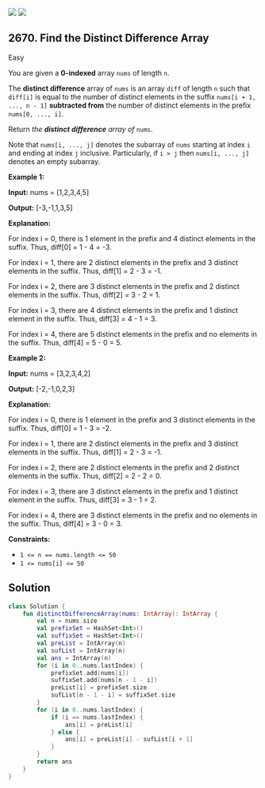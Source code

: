 [![](https://img.shields.io/github/stars/javadev/LeetCode-in-Kotlin?label=Stars&style=flat-square)](https://github.com/javadev/LeetCode-in-Kotlin)
[![](https://img.shields.io/github/forks/javadev/LeetCode-in-Kotlin?label=Fork%20me%20on%20GitHub%20&style=flat-square)](https://github.com/javadev/LeetCode-in-Kotlin/fork)

## 2670\. Find the Distinct Difference Array

Easy

You are given a **0-indexed** array `nums` of length `n`.

The **distinct difference** array of `nums` is an array `diff` of length `n` such that `diff[i]` is equal to the number of distinct elements in the suffix `nums[i + 1, ..., n - 1]` **subtracted from** the number of distinct elements in the prefix `nums[0, ..., i]`.

Return _the **distinct difference** array of_ `nums`.

Note that `nums[i, ..., j]` denotes the subarray of `nums` starting at index `i` and ending at index `j` inclusive. Particularly, if `i > j` then `nums[i, ..., j]` denotes an empty subarray.

**Example 1:**

**Input:** nums = [1,2,3,4,5]

**Output:** [-3,-1,1,3,5]

**Explanation:** 

For index i = 0, there is 1 element in the prefix and 4 distinct elements in the suffix. Thus, diff[0] = 1 - 4 = -3. 

For index i = 1, there are 2 distinct elements in the prefix and 3 distinct elements in the suffix. Thus, diff[1] = 2 - 3 = -1. 

For index i = 2, there are 3 distinct elements in the prefix and 2 distinct elements in the suffix. Thus, diff[2] = 3 - 2 = 1. 

For index i = 3, there are 4 distinct elements in the prefix and 1 distinct element in the suffix. Thus, diff[3] = 4 - 1 = 3.

For index i = 4, there are 5 distinct elements in the prefix and no elements in the suffix. Thus, diff[4] = 5 - 0 = 5.

**Example 2:**

**Input:** nums = [3,2,3,4,2]

**Output:** [-2,-1,0,2,3]

**Explanation:** 

For index i = 0, there is 1 element in the prefix and 3 distinct elements in the suffix. Thus, diff[0] = 1 - 3 = -2. 

For index i = 1, there are 2 distinct elements in the prefix and 3 distinct elements in the suffix. Thus, diff[1] = 2 - 3 = -1. 

For index i = 2, there are 2 distinct elements in the prefix and 2 distinct elements in the suffix. Thus, diff[2] = 2 - 2 = 0. 

For index i = 3, there are 3 distinct elements in the prefix and 1 distinct element in the suffix. Thus, diff[3] = 3 - 1 = 2. 

For index i = 4, there are 3 distinct elements in the prefix and no elements in the suffix. Thus, diff[4] = 3 - 0 = 3.

**Constraints:**

*   `1 <= n == nums.length <= 50`
*   `1 <= nums[i] <= 50`

## Solution

```kotlin
class Solution {
    fun distinctDifferenceArray(nums: IntArray): IntArray {
        val n = nums.size
        val prefixSet = HashSet<Int>()
        val suffixSet = HashSet<Int>()
        val preList = IntArray(n)
        val sufList = IntArray(n)
        val ans = IntArray(n)
        for (i in 0..nums.lastIndex) {
            prefixSet.add(nums[i])
            suffixSet.add(nums[n - 1 - i])
            preList[i] = prefixSet.size
            sufList[n - 1 - i] = suffixSet.size
        }
        for (i in 0..nums.lastIndex) {
            if (i == nums.lastIndex) {
                ans[i] = preList[i]
            } else {
                ans[i] = preList[i] - sufList[i + 1]
            }
        }
        return ans
    }
}
```